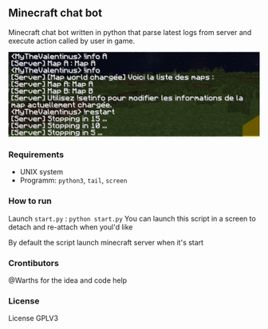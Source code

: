 ## Minecraft chat bot

Minecraft chat bot written in python that parse latest logs from server and execute action called by user in game.

![](img/example.png)

### Requirements
- UNIX system
- Programm: `python3`, `tail`, `screen`

### How to run

Launch `start.py` : `python start.py`
You can launch this script in a screen to detach and re-attach when youl'd like

By default the script launch minecraft server when it's start


### Crontibutors
@Warths for the idea and code help

### License
License GPLV3